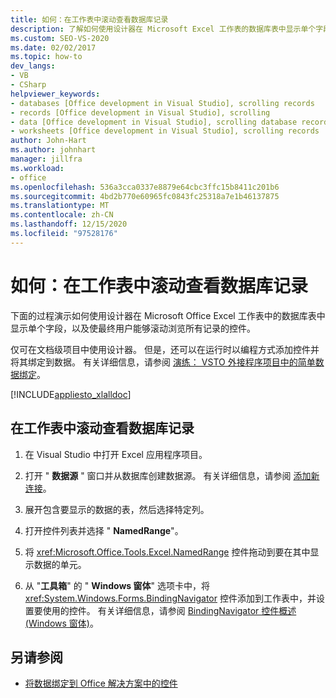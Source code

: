 ```yaml
---
title: 如何：在工作表中滚动查看数据库记录
description: 了解如何使用设计器在 Microsoft Excel 工作表的数据库表中显示单个字段
ms.custom: SEO-VS-2020
ms.date: 02/02/2017
ms.topic: how-to
dev_langs:
- VB
- CSharp
helpviewer_keywords:
- databases [Office development in Visual Studio], scrolling records
- records [Office development in Visual Studio], scrolling
- data [Office development in Visual Studio], scrolling database records
- worksheets [Office development in Visual Studio], scrolling records
author: John-Hart
ms.author: johnhart
manager: jillfra
ms.workload:
- office
ms.openlocfilehash: 536a3cca0337e8879e64cbc3ffc15b8411c201b6
ms.sourcegitcommit: 4bd2b770e60965fc0843fc25318a7e1b46137875
ms.translationtype: MT
ms.contentlocale: zh-CN
ms.lasthandoff: 12/15/2020
ms.locfileid: "97528176"
---
```

# <a name="how-to-scroll-through-database-records-in-a-worksheet"></a>如何：在工作表中滚动查看数据库记录
  下面的过程演示如何使用设计器在 Microsoft Office Excel 工作表中的数据库表中显示单个字段，以及使最终用户能够滚动浏览所有记录的控件。

 仅可在文档级项目中使用设计器。 但是，还可以在运行时以编程方式添加控件并将其绑定到数据。 有关详细信息，请参阅 [演练： VSTO 外接程序项目中的简单数据绑定](../vsto/walkthrough-simple-data-binding-in-vsto-add-in-project.md)。

 [!INCLUDE[appliesto_xlalldoc](../vsto/includes/appliesto-xlalldoc-md.md)]

## <a name="to-scroll-through-database-records-in-a-worksheet"></a>在工作表中滚动查看数据库记录

1. 在 Visual Studio 中打开 Excel 应用程序项目。

2. 打开 " **数据源** " 窗口并从数据库创建数据源。 有关详细信息，请参阅 [添加新连接](../data-tools/add-new-connections.md)。

3. 展开包含要显示的数据的表，然后选择特定列。

4. 打开控件列表并选择 " **NamedRange**"。

5. 将 <xref:Microsoft.Office.Tools.Excel.NamedRange> 控件拖动到要在其中显示数据的单元。

6. 从 "**工具箱**" 的 " **Windows 窗体**" 选项卡中，将 <xref:System.Windows.Forms.BindingNavigator> 控件添加到工作表中，并设置要使用的控件。 有关详细信息，请参阅 [BindingNavigator 控件概述 &#40;Windows 窗体&#41;](/dotnet/framework/winforms/controls/bindingnavigator-control-overview-windows-forms)。

## <a name="see-also"></a>另请参阅
- [将数据绑定到 Office 解决方案中的控件](../vsto/binding-data-to-controls-in-office-solutions.md)
